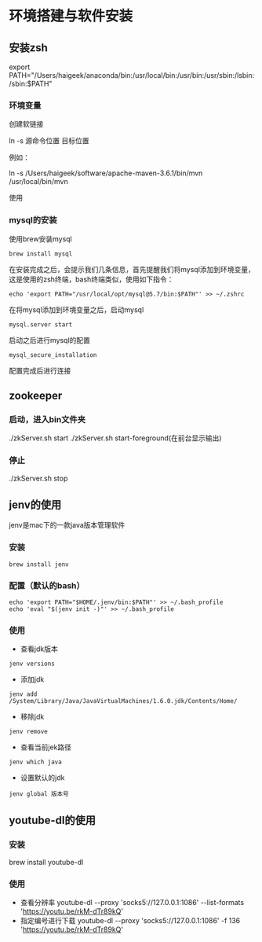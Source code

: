 # 环境搭建与软件安装

## 安装zsh

export PATH="/Users/haigeek/anaconda/bin:/usr/local/bin:/usr/bin:/usr/sbin:/lsbin:/sbin:$PATH"

### 环境变量

创建软链接

ln -s 源命令位置 目标位置 

例如：

ln -s  /Users/haigeek/software/apache-maven-3.6.1/bin/mvn /usr/local/bin/mvn

使用

### mysql的安装

使用brew安装mysql

```shell
brew install mysql
```

在安装完成之后，会提示我们几条信息，首先提醒我们将mysql添加到环境变量，这是使用的zsh终端，bash终端类似，使用如下指令：

```shell
echo 'export PATH="/usr/local/opt/mysql@5.7/bin:$PATH"' >> ~/.zshrc
```

在将mysql添加到环境变量之后，启动mysql

```shell
mysql.server start
```

启动之后进行mysql的配置

```shell
mysql_secure_installation
```

配置完成后进行连接

## zookeeper

### 启动，进入bin文件夹
./zkServer.sh start
./zkServer.sh start-foreground(在前台显示输出)

### 停止
./zkServer.sh stop
## jenv的使用
jenv是mac下的一款java版本管理软件
### 安装
```shell
brew install jenv
```
### 配置（默认的bash）
```language
echo 'export PATH="$HOME/.jenv/bin:$PATH"' >> ~/.bash_profile
echo 'eval "$(jenv init -)"' >> ~/.bash_profile
```
### 使用
- 查看jdk版本
```language
jenv versions
```
- 添加jdk
```language
jenv add  /System/Library/Java/JavaVirtualMachines/1.6.0.jdk/Contents/Home/
```
- 移除jdk
```language
jenv remove
```
- 查看当前jek路径
```language
jenv which java
```
- 设置默认的jdk
```language
jenv global 版本号
```
## youtube-dl的使用
### 安装
brew install youtube-dl
### 使用
- 查看分辨率
youtube-dl --proxy 'socks5://127.0.0.1:1086' --list-formats 'https://youtu.be/rkM-dTr89kQ'
- 指定编号进行下载
youtube-dl --proxy 'socks5://127.0.0.1:1086' -f 136 'https://youtu.be/rkM-dTr89kQ'
